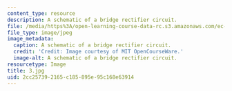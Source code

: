 ```yaml
---
content_type: resource
description: A schematic of a bridge rectifier circuit.
file: /media/https%3A/open-learning-course-data-rc.s3.amazonaws.com/ec-s06-practical-electronics-fall-2004/2cc257392165c185895e95c168e63914_3.jpg
file_type: image/jpeg
image_metadata:
  caption: A schematic of a bridge rectifier circuit.
  credit: 'Credit: Image courtesy of MIT OpenCourseWare.'
  image-alt: A schematic of a bridge rectifier circuit.
resourcetype: Image
title: 3.jpg
uid: 2cc25739-2165-c185-895e-95c168e63914
---
```

